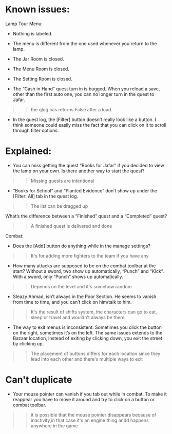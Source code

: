 # Known issues:
Lamp Tour Menu:
- Nothing is labeled.
- The menu is different from the one used whenever you return to the lamp.
- The Jar Room is closed.
- The Menu Room is closed.
- The Setting Room is closed.

- The “Cash in Hand” quest turn in is bugged. When you reload a save, other than the first auto one, you can no longer turn in the quest to Jafar.
>> the qlog.has returns False after a load.

- In the quest log, the [Filter] button doesn’t really look like a button. I think someone could easily miss the fact that you can click on it to scroll through filter options.



# Explained:
- You can miss getting the quest “Books for Jafar” if you decided to view the lamp on your own. Is there another way to start the quest?
>> Missing quests are intentional

- “Books for School” and “Planted Evidence” don’t show up under the [Filter: All] tab in the quest log.
>> The list can be dragged up

What’s the difference between a “Finished” quest and a “Completed” quest?
>> A finished quest is delivered and done

Combat:
- Does the [Add] button do anything while in the manage settings?
>> It's for adding more fighters to the team if you have any

- How many attacks are supposed to be on the combat toolbar at the start? Without a sword, two show up automatically, “Punch” and “Kick”. With a sword, only “Punch” shows up automatically.
>> Depends on the level and it's somehow random

- Sleazy Ahmad, isn’t always in the Poor Section. He seems to vanish from time to time, and you can’t click on him/talk to him.
>> It's the result of shifts system, the characters can go to eat, sleep or travel and wouldn't always be there

- The way to exit menus is inconsistent. Sometimes you click the button on the right, sometimes it’s on the left. The same issues extends to the Bazaar location, instead of exiting by clicking down, you exit the street by clicking up.
>> The placement of buttons differs for each location since they lead into each other and there's multiple ways to exit


# Can't duplicate
- Your mouse pointer can vanish if you tab out while in combat. To make it reappear you have to move it around and try to click on a button or combat toolbar.
>> it is possible that the mouse pointer disappears because of inactivity,in that case it's an engine thing andd happens anywhere in the game


